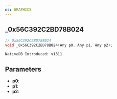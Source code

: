 ```yaml
---
ns: GRAPHICS
---
```

## _0x56C392C2BD78B024

```c
// 0x56C392C2BD78B024
void _0x56C392C2BD78B024(Any p0, Any p1, Any p2);
```

```
NativeDB Introduced: v1311
```

## Parameters
* **p0**:
* **p1**:
* **p2**:
